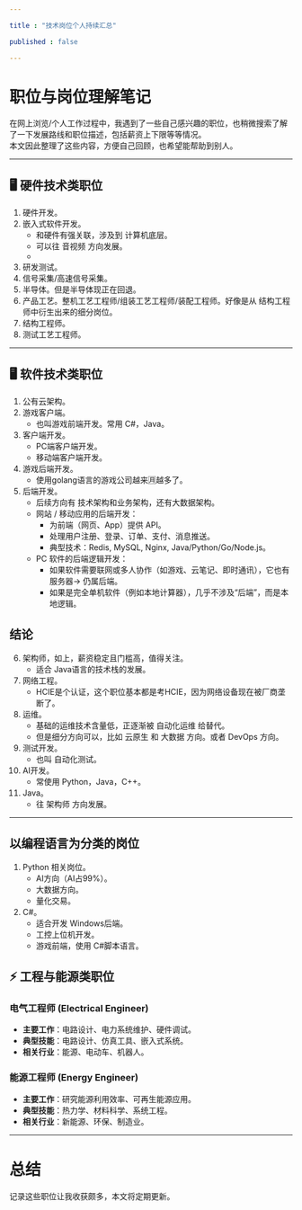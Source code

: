 ```yaml
---

title : "技术岗位个人持续汇总"

published : false

---
```


# 职位与岗位理解笔记

在网上浏览/个人工作过程中，我遇到了一些自己感兴趣的职位，也稍微搜索了解了一下发展路线和职位描述，包括薪资上下限等等情况。  
本文因此整理了这些内容，方便自己回顾，也希望能帮助到别人。  

---

## 🖥️ 硬件技术类职位

1. 硬件开发。
2. 嵌入式软件开发。
    - 和硬件有强关联，涉及到 计算机底层。
    - 可以往 音视频 方向发展。
    - 
3. 研发测试。
4. 信号采集/高速信号采集。
5. 半导体。但是半导体现正在回退。
6. 产品工艺。整机工艺工程师/组装工艺工程师/装配工程师。好像是从 结构工程师中衍生出来的细分岗位。
7. 结构工程师。
8. 测试工艺工程师。


---

## 🖥️ 软件技术类职位
1. 公有云架构。
2. 游戏客户端。
    - 也叫游戏前端开发。常用 C#，Java。
3. 客户端开发。
    - PC端客户端开发。
    - 移动端客户端开发。
4. 游戏后端开发。
    - 使用golang语言的游戏公司越来🈷越多了。
5. 后端开发。
    - 后续方向有 技术架构和业务架构，还有大数据架构。
    - 网站 / 移动应用的后端开发：
        - 为前端（网页、App）提供 API。
        - 处理用户注册、登录、订单、支付、消息推送。
        - 典型技术：Redis, MySQL, Nginx, Java/Python/Go/Node.js。 
    - PC 软件的后端逻辑开发：
        - 如果软件需要联网或多人协作（如游戏、云笔记、即时通讯），它也有服务器→ 仍属后端。
        - 如果是完全单机软件（例如本地计算器），几乎不涉及“后端”，而是本地逻辑。

## 结论
6. 架构师，如上，薪资稳定且门槛高，值得关注。
    - 适合 Java语言的技术栈的发展。
6. 网络工程。
    - HCIE是个认证，这个职位基本都是考HCIE，因为网络设备现在被厂商垄断了。
7. 运维。
    - 基础的运维技术含量低，正逐渐被 自动化运维 给替代。
    - 但是细分方向可以，比如 云原生 和 大数据 方向。或者 DevOps 方向。 
8. 测试开发。
    - 也叫 自动化测试。
9. AI开发。
    - 常使用 Python，Java，C++。
10. Java。
    - 往 架构师 方向发展。






---

## 以编程语言为分类的岗位
1. Python 相关岗位。
    - AI方向（AI占99%）。
    - 大数据方向。
    - 量化交易。
2. C#。
    -  适合开发 Windows后端。  
    - 工控上位机开发。
    - 游戏前端，使用 C#脚本语言。

## ⚡ 工程与能源类职位

### 电气工程师 (Electrical Engineer)
- **主要工作**：电路设计、电力系统维护、硬件调试。  
- **典型技能**：电路设计、仿真工具、嵌入式系统。  
- **相关行业**：能源、电动车、机器人。  

### 能源工程师 (Energy Engineer)
- **主要工作**：研究能源利用效率、可再生能源应用。  
- **典型技能**：热力学、材料科学、系统工程。  
- **相关行业**：新能源、环保、制造业。  

---

# 总结
记录这些职位让我收获颇多，本文将定期更新。